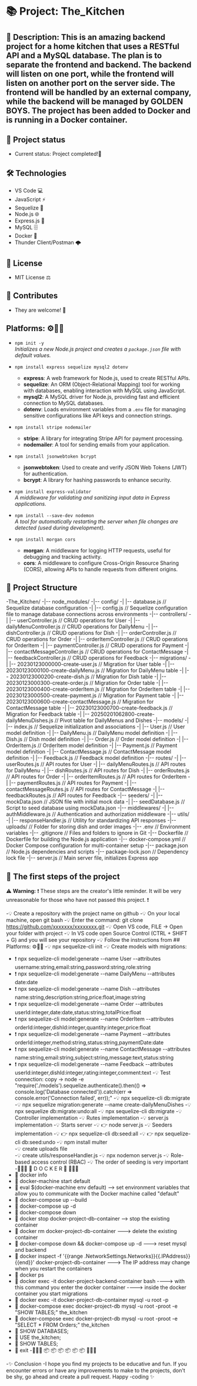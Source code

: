 # 📚 Project: The_Kitchen


## 📖 Description: This is an amazing backend project for a home kitchen that uses a RESTful API and a MySQL database. The plan is to separate the frontend and backend. The backend will listen on one port, while the frontend will listen on another port on the server side. The frontend will be handled by an external company, while the backend will be managed by GOLDEN BOYS. The project has been added to Docker and is running in a Docker container.


## 🚧 Project status
- Current status: Project completed!📜


## 🛠️ Technologies 
- VS Code 💻
- JavaScript ⚡
- Sequelize 🔌
- Node.js 🌐
- Express.js 🚀
- MySQL 🗄️
- Docker 🐳
- Thunder Client/Postman 🌩️


## 📜 License
- MIT License ⚖️


## 🤝 Contributes
- They are welcome! 🙌


## Platforms: ⚙️🔧🔨

- `npm init -y`  
  *Initializes a new Node.js project and creates a `package.json` file with default values.*

- `npm install express sequelize mysql2 dotenv`  
  - **express**: A web framework for Node.js, used to create RESTful APIs.  
  - **sequelize**: An ORM (Object-Relational Mapping) tool for working with databases, enabling interaction with MySQL using JavaScript.  
  - **mysql2**: A MySQL driver for Node.js, providing fast and efficient connection to MySQL databases.  
  - **dotenv**: Loads environment variables from a `.env` file for managing sensitive configurations like API keys and connection strings.

- `npm install stripe nodemailer`  
  - **stripe**: A library for integrating Stripe API for payment processing.  
  - **nodemailer**: A tool for sending emails from your application.

- `npm install jsonwebtoken bcrypt`  
  - **jsonwebtoken**: Used to create and verify JSON Web Tokens (JWT) for authentication.  
  - **bcrypt**: A library for hashing passwords to enhance security.

- `npm install express-validator`  
  *A middleware for validating and sanitizing input data in Express applications.*

- `npm install --save-dev nodemon`  
  *A tool for automatically restarting the server when file changes are detected (used during development).*

- `npm install morgan cors`  
  - **morgan**: A middleware for logging HTTP requests, useful for debugging and tracking activity.  
  - **cors**: A middleware to configure Cross-Origin Resource Sharing (CORS), allowing APIs to handle requests from different origins.


## 📂 Project Structure

-The_Kitchen/
-|-- node_modules/
-|-- config/
-|   |-- database.js                              // Sequelize database configuration
-|   |-- config.js                                // Sequelize configuration file to manage database connections across environments
-|-- controllers/
-|   |-- userController.js                        // CRUD operations for User
-|   |-- dailyMenuController.js                   // CRUD operations for DailyMenu
-|   |-- dishController.js                        // CRUD operations for Dish
-|   |-- orderController.js                       // CRUD operations for Order
-|   |-- orderItemController.js                   // CRUD operations for OrderItem
-|   |-- paymentController.js                     // CRUD operations for Payment
-|   |-- contactMessageController.js              // CRUD operations for ContactMessage
-|   |-- feedbackController.js                    // CRUD operations for Feedback
-|-- migrations/
-|   |-- 20230123000000-create-user.js            // Migration for User table
-|   |-- 20230123000100-create-dailyMenu.js       // Migration for DailyMenu table
-|   |-- 20230123000200-create-dish.js            // Migration for Dish table
-|   |-- 20230123000300-create-order.js           // Migration for Order table
-|   |-- 20230123000400-create-orderItem.js       // Migration for OrderItem table
-|   |-- 20230123000500-create-payment.js         // Migration for Payment table
-|   |-- 20230123000600-create-contactMessage.js  // Migration for ContactMessage table
-|   |-- 20230123000700-create-feedback.js        // Migration for Feedback table
-|   |-- 20250201062800-create-dailyMenuDishes.js // Pivot table for DailyMenus and Dishes
-|-- models/
-|   |-- index.js                                 // Sequelize initialization and associations
-|   |-- User.js                                  // User model definition
-|   |-- DailyMenu.js                             // DailyMenu model definition
-|   |-- Dish.js                                  // Dish model definition
-|   |-- Order.js                                 // Order model definition
-|   |-- OrderItem.js                             // OrderItem model definition
-|   |-- Payment.js                               // Payment model definition
-|   |-- ContactMessage.js                        // ContactMessage model definition
-|   |-- Feedback.js                              // Feedback model definition
-|-- routes/
-|   |-- userRoutes.js                            // API routes for User
-|   |-- dailyMenuRoutes.js                       // API routes for DailyMenu
-|   |-- dishRoutes.js                            // API routes for Dish
-|   |-- orderRoutes.js                           // API routes for Order
-|   |-- orderItemRoutes.js                       // API routes for OrderItem
-|   |-- paymentRoutes.js                         // API routes for Payment
-|   |-- contactMessageRoutes.js                  // API routes for ContactMessage
-|   |-- feedbackRoutes.js                        // API routes for Feedback
-|-- seeders/
-|   |-- mockData.json                            // JSON file with initial mock data
-|   |-- seedDatabase.js                          // Script to seed database using mockData.json
-|-- middlewares/
-|   |-- authMiddleware.js                        // Authentication and authorization middleware
-|-- utils/
-|   |-- responseHandler.js                       // Utility for standardizing API responses
-|-- uploads/                                     // Folder for storing dish and order images
-|-- .env                                         // Environment variables
-|-- .gitignore                                   // Files and folders to ignore in Git
-|-- Dockerfile                                   // Dockerfile for building the Node.js application
-|-- docker-compose.yml                           // Docker Compose configuration for multi-container setup
-|-- package.json                                 // Node.js dependencies and scripts
-|-- package-lock.json                            // Dependency lock file
-|-- server.js                                    // Main server file, initializes Express app


## 🏁 The first steps of the project
⚠️ **Warning:** ❗ These steps are the creator's little reminder. It will be very unreasonable for those who have not passed this project. ❗

-💡 Create a repository with the project name on github
-💡 On your local machine, open git bash
-💡 Enter the command: git clone  https://github.com/xxxxxxx/xxxxxxxx.git
-💡 Open VS code, FILE -> Open your folder with project
-💡 In VS code open Source Control (CTRL + SHIFT + G) and you will see your repository
-💡 Follow the instructions from ## Platforms: ⚙️🔧🔨
-💡 npx sequelize-cli init
-💡 Create models with migrations:
-  ❗ npx sequelize-cli model:generate --name User --attributes username:string,email:string,password:string,role:string
-  ❗ npx sequelize-cli model:generate --name DailyMenu --attributes date:date
-  ❗ npx sequelize-cli model:generate --name Dish --attributes name:string,description:string,price:float,image:string
-  ❗ npx sequelize-cli model:generate --name Order --attributes userId:integer,date:date,status:string,totalPrice:float
-  ❗ npx sequelize-cli model:generate --name OrderItem --attributes orderId:integer,dishId:integer,quantity:integer,price:float
-  ❗ npx sequelize-cli model:generate --name Payment --attributes orderId:integer,method:string,status:string,paymentDate:date
-  ❗ npx sequelize-cli model:generate --name ContactMessage --attributes name:string,email:string,subject:string,message:text,status:string
-  ❗ npx sequelize-cli model:generate --name Feedback --attributes userId:integer,dishId:integer,rating:integer,comment:text
-💡 Test connection: copy -> node -e "require('./models').sequelize.authenticate().then(() => console.log('Database connected')).catch(err => console.error('Connection failed', err));"
-💡 npx sequelize-cli db:migrate
-💡 npx sequelize migration:generate --name create-dailyMenuDishes 
-💡 npx sequelize db:migrate:undo:all
-💡 npx sequelize-cli db:migrate
-💡 Controller implementation
-💡 Rutes implementation
-💡 server.js implementation
-💡 Starts server
-💡  👉 node server.js
-💡 Seeders implementation
-💡  👉 npx sequelize-cli db:seed:all
-💡  👉 npx sequelize-cli db:seed:undo
-💡 npm install multer   
-💡 create uploads file  
-💡 create utils/responseHandler.js
-💡 npx nodemon server.js
-💡 Role-based access control (RBAC)
-💡 The order of seeding is very important
-🌊🌊🌊  🐳  D O C K E R  🐳  🌊🌊🌊
-  💨 docker info
-  💨 docker-machine start default
-  💨 eval $(docker-machine env default)  --> set environment variables that allow you to communicate with the Docker machine called "default"
-  💨 docker-compose up --build
-  💨 docker-compose up -d
-  💨 docker-compose down
-  💨 docker stop docker-project-db-container  --> stop the existing container
-  💨 docker rm docker-project-db-container   ---> delete the existing container
-  💨 docker-compose down && docker-compose up -d  ---> reset mysql and backend
-  💨 docker inspect -f '{{range .NetworkSettings.Networks}}{{.IPAddress}}{{end}}' docker-project-db-container  ---> The IP address may change when you restart the containers
-  💨 docker ps
-  💨 docker exec -it docker-project-backend-container bash  ----> with this command you enter the docker container ----> inside the docker container you start migrations
-  💨 docker exec -it docker-project-db-container mysql -u root -p
-  💨 docker-compose exec docker-project-db mysql -u root -proot -e "SHOW TABLES;" the_kitchen
-  💨 docker-compose exec docker-project-db mysql -u root -proot -e "SELECT * FROM Orders;" the_kitchen
-  💨 SHOW DATABASES;
-  💨 USE the_kitchen;
-  💨 SHOW TABLES;
-  💨  exit
-🌊🌊🌊  📦 📦 📦 📦 📦 📦  🌊🌊🌊


-✨ Conclusion
-I hope you find my projects to be educative and fun. If you encounter errors or have any improvements to make to the projects, don't be shy, go ahead and create a pull request. Happy -coding ✨